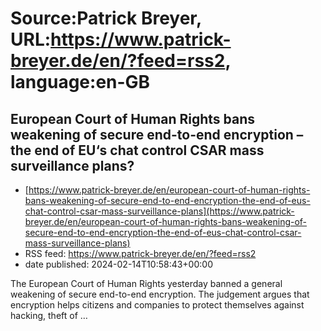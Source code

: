 # Source:Patrick Breyer, URL:https://www.patrick-breyer.de/en/?feed=rss2, language:en-GB

## European Court of Human Rights bans weakening of secure end-to-end encryption – the end of EU‘s chat control CSAR mass surveillance plans?
 - [https://www.patrick-breyer.de/en/european-court-of-human-rights-bans-weakening-of-secure-end-to-end-encryption-the-end-of-eus-chat-control-csar-mass-surveillance-plans](https://www.patrick-breyer.de/en/european-court-of-human-rights-bans-weakening-of-secure-end-to-end-encryption-the-end-of-eus-chat-control-csar-mass-surveillance-plans)
 - RSS feed: https://www.patrick-breyer.de/en/?feed=rss2
 - date published: 2024-02-14T10:58:43+00:00

<p>The European Court of Human Rights yesterday banned a general weakening of secure end-to-end encryption. The judgement argues that encryption helps citizens and companies to protect themselves against hacking, theft of <span>…</span></p>

